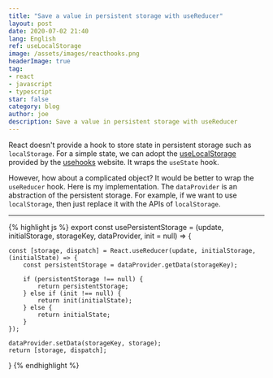 ```yaml
---
title: "Save a value in persistent storage with useReducer"
layout: post
date: 2020-07-02 21:40
lang: English
ref: useLocalStorage
image: /assets/images/reacthooks.png
headerImage: true
tag:
- react
- javascript
- typescript
star: false
category: blog
author: joe
description: Save a value in persistent storage with useReducer
---
```


React doesn't provide a hook to store state in persistent storage such as `localStorage`.
For a simple state, we can adopt the [useLocalStorage](https://usehooks.com/useLocalStorage/) provided by the [usehooks](https://usehooks.com/) website. It wraps the `useState` hook.

However, how about a complicated object? It would be better to wrap the `useReducer` hook. 
Here is my implementation. The `dataProvider` is an abstraction of the persistent storage. For example, if we want to use `localStorage`, then just replace it with the APIs of `localStorage`.

---

{% highlight js %}
export const usePersistentStorage = (update, initialStorage, storageKey, dataProvider, init = null) => {

	const [storage, dispatch] = React.useReducer(update, initialStorage, (initialState) => {
        const persistentStorage = dataProvider.getData(storageKey);

        if (persistentStorage !== null) {
            return persistentStorage;
        } else if (init !== null) {
            return init(initialState);
        } else {
            return initialState;
        }
    });
	
	dataProvider.setData(storageKey, storage);
	return [storage, dispatch];
}
{% endhighlight %}
